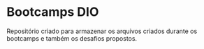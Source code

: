 # Bootcamps DIO

Repositório criado para armazenar os arquivos criados durante os bootcamps e também os desafios propostos. 